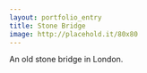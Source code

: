 ```yaml
---
layout: portfolio_entry
title: Stone Bridge
image: http://placehold.it/80x80
---
```

An old stone bridge in London.